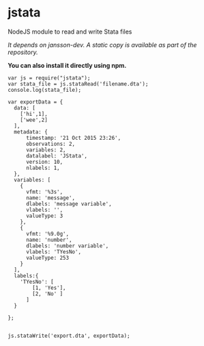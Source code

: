 # jstata
NodeJS module to read and write Stata files

*It depends on jansson-dev. A static copy is available as part of the repository.*

**You can also install it directly using npm.**

```node
var js = require("jstata");
var stata_file = js.stataRead('filename.dta');
console.log(stata_file);

var exportData = {
  data: [
    ['hi',1],
    ['wee',2]
  ],
  metadata: {
      timestamp: '21 Oct 2015 23:26',
      observations: 2,
      variables: 2,
      datalabel: 'JStata',
      version: 10,
      nlabels: 1,
  },
  variables: [
    {
      vfmt: '%3s',
      name: 'message',
      dlabels: 'message variable',
      vlabels: '',
      valueType: 3
    },
    {
      vfmt: '%9.0g',
      name: 'number',
      dlabels: 'number variable',
      vlabels: 'TYesNo',
      valueType: 253
    }
  ],
  labels:{
    'TYesNo': [
        [1, 'Yes'],
        [2, 'No' ]
      ]
  }

}; 


js.stataWrite('export.dta', exportData);

```
